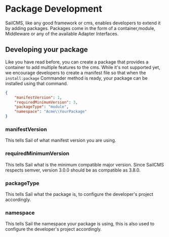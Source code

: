# Package Development

SailCMS, like any good framework or cms, enables developers to extend it by adding packages. Packages come in the form of
a container,module, Middleware or any of the available Adapter Interfaces.

## Developing your package

Like you have read before, you can create a package that provides a container to add multiple features to the cms. While
it's not supported yet, we encourage developers to create a manifest file so that when the `install:package` Commander
method is ready, your package can be installed using that command.

```json
{
    "manifestVersion": 1,
    "requiredMinimumVersion": 3,
    "packageType": "module",
    "namespace": "Acme\\YourPackage"
}
```

### manifestVersion

This tells Sail of what manifest version you are using.

### requiredMinimumVersion

This tells Sail what is the minimum compatible major version. Since SailCMS respects semver, version 3.0.0 should be as
compatible as 3.8.0.

### packageType

This tells Sail what the package is, to configure the developer's project accordingly.

### namespace

This tells Sail the namespace your package is using, this is also used to configure the developer's project accordingly.

